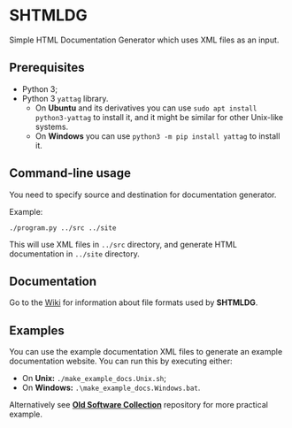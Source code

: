 # SHTMLDG
Simple HTML Documentation Generator which uses XML files as an input.

## Prerequisites
* Python 3;
* Python 3 `yattag` library.
  * On **Ubuntu** and its derivatives you can use `sudo apt install python3-yattag` to install it, and it might be similar for other Unix-like systems.
  * On **Windows** you can use `python3 -m pip install yattag` to install it.

## Command-line usage
You need to specify source and destination for documentation generator.

Example:
```
./program.py ../src ../site
```

This will use XML files in `../src` directory, and generate HTML documentation in `../site` directory.

## Documentation
Go to the [Wiki](../../wiki) for information about file formats used by **SHTMLDG**.

## Examples
You can use the example documentation XML files to generate an example documentation website.
You can run this by executing either:
* On **Unix:** `./make_example_docs.Unix.sh`;
* On **Windows:** `.\make_example_docs.Windows.bat`.

Alternatively see **[Old Software Collection](https://github.com/Matriks404/OSC)** repository for more practical example.
